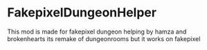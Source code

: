 # FakepixelDungeonHelper
This mod is made for fakepixel dungeon helping by hamza and brokenhearts its remake of dungeonrooms but it works on fakepixel
